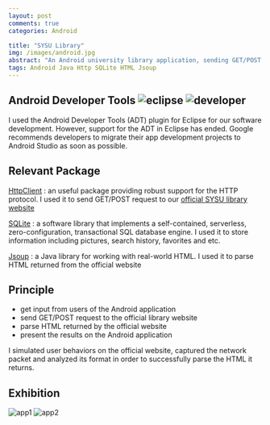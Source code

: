 ```yaml
---
layout: post
comments: true
categories: Android

title: "SYSU Library"
img: /images/android.jpg
abstract: "An Android university library application, sending GET/POST request to the official SYSU library website and parsing the returned HTML. Users can check the remaining collections of their desired books and add books to their favorite lists. Students are able to login in to check their borrowing history. "
tags: Android Java Http SQLite HTML Jsoup 
---
```


## Android Developer Tools ![eclipse](./eclipse_logo.png) ![developer](./developer_logo.png)

I used the Android Developer Tools (ADT) plugin for Eclipse for our software development. However, support for the ADT in Eclipse has ended. Google recommends developers to migrate their app development projects to Android Studio as soon as possible.

## Relevant Package

[HttpClient](http://hc.apache.org/httpcomponents-client-ga/) : an useful package providing robust support for the HTTP protocol. I used it to send GET/POST request to our [official SYSU library website](http://library.sysu.edu.cn/)

[SQLite](http://www.sqlite.org/) : a software library that implements a self-contained, serverless, zero-configuration, transactional SQL database engine. I used it to store information including pictures, search history, favorites and etc.

[Jsoup](http://jsoup.org/) : a Java library for working with real-world HTML. I used it to parse HTML returned from the official website

## Principle

* get input from users of the Android application
* send GET/POST request to the official library website
* parse HTML returned by the official website
* present the results on the Android application

I simulated user behaviors on the official website, captured the network packet and analyzed its format in order to successfully parse the HTML it returns.

## Exhibition

![app1](./app1.png)
![app2](./app2.png)